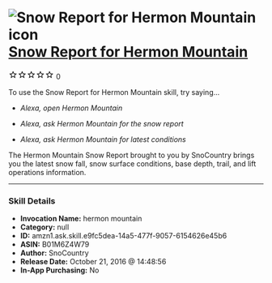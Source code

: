 # &nbsp;<img src="skill_icon" alt="Snow Report for Hermon Mountain icon" width="36"> [Snow Report for Hermon Mountain](http://alexa.amazon.com/#skills/amzn1.ask.skill.e9fc5dea-14a5-477f-9057-6154626e45b6)
![0 stars](../../images/ic_star_border_black_18dp_1x.png)![0 stars](../../images/ic_star_border_black_18dp_1x.png)![0 stars](../../images/ic_star_border_black_18dp_1x.png)![0 stars](../../images/ic_star_border_black_18dp_1x.png)![0 stars](../../images/ic_star_border_black_18dp_1x.png) 0

To use the Snow Report for Hermon Mountain skill, try saying...

* *Alexa, open Hermon Mountain*

* *Alexa, ask Hermon Mountain for the snow report*

* *Alexa, ask Hermon Mountain for latest conditions*

The Hermon Mountain Snow Report brought to you by SnoCountry brings you the latest snow fall, snow surface conditions,  base depth, trail, and lift operations information.

***

### Skill Details

* **Invocation Name:** hermon mountain
* **Category:** null
* **ID:** amzn1.ask.skill.e9fc5dea-14a5-477f-9057-6154626e45b6
* **ASIN:** B01M6Z4W79
* **Author:** SnoCountry
* **Release Date:** October 21, 2016 @ 14:48:56
* **In-App Purchasing:** No
